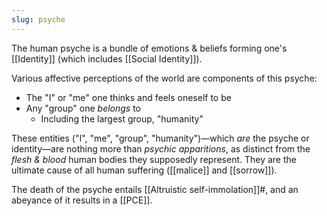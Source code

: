 ```yaml
---
slug: psyche
---
```

The human psyche is a bundle of emotions & beliefs forming one's [[Identity]] (which includes [[Social Identity]]).

Various affective perceptions of the world are components of this psyche:

- The "I" or "me" one thinks and feels oneself to be
- Any "group" one *belongs* to
	- Including the largest group, "humanity"

These entities ("I", "me", "group", "humanity")—which *are* the psyche or identity—are nothing more than *psychic apparitions*, as distinct from the *flesh & blood* human bodies they supposedly represent. They are the ultimate cause of all human suffering ([[malice]] and [[sorrow]]).

The death of the psyche entails [[Altruistic self-immolation]]#, and an abeyance of it results in a [[PCE]].